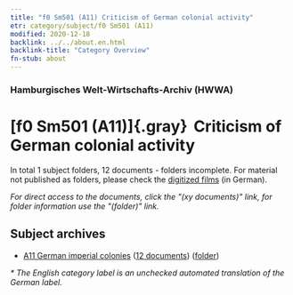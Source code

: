 ```yaml
---
title: "f0 Sm501 (A11) Criticism of German colonial activity"
etr: category/subject/f0 Sm501 (A11)
modified: 2020-12-18
backlink: ../../about.en.html
backlink-title: "Category Overview"
fn-stub: about
---
```


### Hamburgisches Welt-Wirtschafts-Archiv (HWWA)
# [f0 Sm501 (A11)]{.gray}&#8201; Criticism of German colonial activity&#160; 





In total 1 subject folders, 12 documents - folders incomplete.
For material not published as folders, please check the [digitized films](/film/h1_sh) (in German).

_For direct access to the documents, click the "(xy documents)" link, for folder information use the "(folder)" link._

## Subject archives


- [A11 German imperial colonies](../../../geo/about.en.html#A11) (<a href="https://dfg-viewer.de/show/?tx_dlf[id]=https://pm20.zbw.eu/mets/sh/1409xx/140960/1444xx/144449/public.mets.en.xml" target="_blank">12 documents</a>) ([folder](http://purl.org/pressemappe20/folder/sh/140960,144449))


_* The English category label is an unchecked automated translation of the German label._

